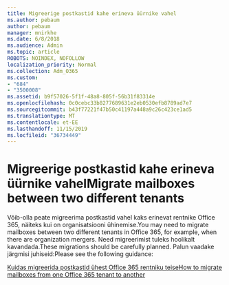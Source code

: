 ```yaml
---
title: Migreerige postkastid kahe erineva üürnike vahel
ms.author: pebaum
author: pebaum
manager: mnirkhe
ms.date: 6/8/2018
ms.audience: Admin
ms.topic: article
ROBOTS: NOINDEX, NOFOLLOW
localization_priority: Normal
ms.collection: Adm_O365
ms.custom:
- "684"
- "3500008"
ms.assetid: b9f57026-5f1f-48a8-805f-56b31f83314e
ms.openlocfilehash: 0c0cebc33b8277689631e2eb0530efb8789ad7e7
ms.sourcegitcommit: b43f77221f47b50c41197a448a9c26c423ce1ad5
ms.translationtype: MT
ms.contentlocale: et-EE
ms.lasthandoff: 11/15/2019
ms.locfileid: "36734449"
---
```

# <a name="migrate-mailboxes-between-two-different-tenants"></a><span data-ttu-id="b4355-102">Migreerige postkastid kahe erineva üürnike vahel</span><span class="sxs-lookup"><span data-stu-id="b4355-102">Migrate mailboxes between two different tenants</span></span>

<span data-ttu-id="b4355-103">Võib-olla peate migreerima postkastid vahel kaks erinevat rentnike Office 365, näiteks kui on organisatsiooni ühinemise.</span><span class="sxs-lookup"><span data-stu-id="b4355-103">You may need to migrate mailboxes between two different tenants in Office 365, for example, when there are organization mergers.</span></span> <span data-ttu-id="b4355-104">Need migreerimist tuleks hoolikalt kavandada.</span><span class="sxs-lookup"><span data-stu-id="b4355-104">These migrations should be carefully planned.</span></span> <span data-ttu-id="b4355-105">Palun vaadake järgmisi juhiseid:</span><span class="sxs-lookup"><span data-stu-id="b4355-105">Please see the following guidance:</span></span>
  
[<span data-ttu-id="b4355-106">Kuidas migreerida postkastid ühest Office 365 rentniku teise</span><span class="sxs-lookup"><span data-stu-id="b4355-106">How to migrate mailboxes from one Office 365 tenant to another</span></span>](https://docs.microsoft.com/Exchange/mailbox-migration/migrate-mailboxes-across-tenants)
  